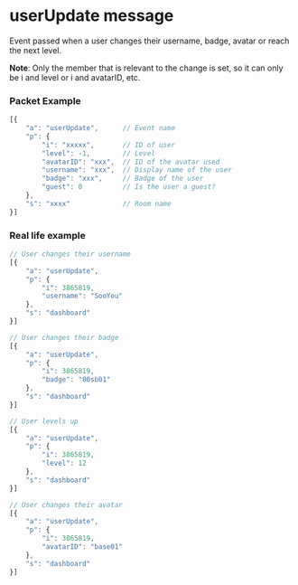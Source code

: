 # userUpdate message

Event passed when a user changes their username, badge, avatar or reach the next level.

**Note**: Only the member that is relevant to the change is set, so it can only be i and level or i and avatarID, etc.

### Packet Example

```js
[{
    "a": "userUpdate",      // Event name
    "p": {
        "i": "xxxxx",       // ID of user
        "level": -1,        // Level
        "avatarID": "xxx",  // ID of the avatar used
        "username": "xxx",  // Display name of the user
        "badge": "xxx",     // Badge of the user
        "guest": 0          // Is the user a guest?
    }, 
    "s": "xxxx"             // Room name
}]
```
### Real life example
```js
// User changes their username
[{
    "a": "userUpdate",
    "p": {
        "i": 3865819,
        "username": "SooYou"
    }, 
    "s": "dashboard"
}]

// User changes their badge
[{
    "a": "userUpdate",
    "p": {
        "i": 3865819,
        "badge": "80sb01"
    }, 
    "s": "dashboard"
}]

// User levels up
[{
    "a": "userUpdate",
    "p": {
        "i": 3865819,
        "level": 12
    }, 
    "s": "dashboard"
}]

// User changes their avatar
[{
    "a": "userUpdate",
    "p": {
        "i": 3865819,
        "avatarID": "base01"
    }, 
    "s": "dashboard"
}]
```